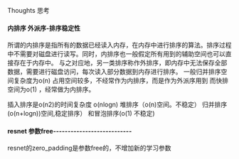 Thoughts 思考
#### 内排序 外派序-排序稳定性
所谓的内排序是指所有的数据已经读入内存，在内存中进行排序的算法。排序过程中不需要对磁盘进行读写。同时，内排序也一般假定所有用到的辅助空间也可以直接存在于内存中。
与之对应地，另一类排序称作外排序，即内存中无法保存全部数据，需要进行磁盘访问，每次读入部分数据到内存进行排序。
一般归并排序空间复杂度为o(n) 占用空间较多，不经常作为内排序，而是作为外派序用到 而快排空间为o(1) ，经常做为内排序。

插入排序是o(n2)的时间复杂度 o(nlogn) 堆排序（o(n)空间。不稳定） 归并排序(o(n+logn))空间,稳定排序） 和冒泡排序(o(1) 不稳定)

#### resnet 参数free---------------------------
resnet的zero_padding是参数free的，不增加新的学习参数
